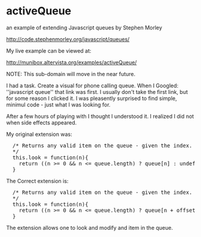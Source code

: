 activeQueue
===========

an example of extending Javascript queues by Stephen Morley

http://code.stephenmorley.org/javascript/queues/

My live example can be viewed at:

http://munibox.altervista.org/examples/activeQueue/

NOTE: This sub-domain will move in the near future.

I had a task. Create a visual for phone calling queue.
When I Googled: ''javascript queue'' that link was first.
I usually don't take the first link, but for some reason
I clicked it. I was pleasently surprised to find 
simple, minimul code - just what I was looking for.

After a few hours of playing with I thought I understood
it. I realized I did not when side effects appeared.

My original extension was:

<pre>
  /* Returns any valid item on the queue - given the index.
  */
  this.look = function(n){
    return ((n &gt;= 0 && n &lt;= queue.length) ? queue[n] : undefined);
  }
</pre>

The Correct extension is:

<pre>
  /* Returns any valid item on the queue - given the index.
  */
  this.look = function(n){
    return ((n &gt;= 0 && n &lt;= queue.length) ? queue[n + offset] : undefined);
  }
</pre>


The extension allows one to look and modify and item in the queue.



